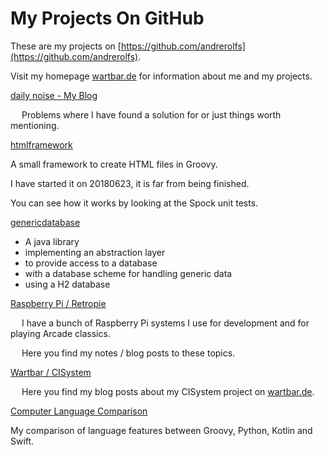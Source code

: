# My Projects On GitHub

These are my projects on [https://github.com/andrerolfs](https://github.com/andrerolfs).

Visit my homepage [wartbar.de](http://www.wartbar.de) for information about me and my projects.

[daily noise - My Blog](dailynoise.md)

&emsp; Problems where I have found a solution for or just things worth mentioning.

[htmlframework](https://github.com/andrerolfs/htmlframework)

A small framework to create HTML files in Groovy. 

I have started it on 20180623, it is far from being finished.

You can see how it works by looking at the Spock unit tests.

[genericdatabase](genericdatabase.md)

- A java library 
- implementing an abstraction layer 
- to provide access to a database 
- with a database scheme for handling generic data
- using a H2 database  

[Raspberry Pi / Retropie](raspberrypi.md)

&emsp; I have a bunch of Raspberry Pi systems I use for development and for playing Arcade classics.

&emsp; Here you find my notes / blog posts to these topics.

[Wartbar / CISystem](http://www.wartbar.de/topic_CISYSTEM.html)

&emsp; Here you find my blog posts about my CISystem project on [wartbar.de](http://www.wartbar.de).

[Computer Language Comparison](20190316_Coputer_Language_Comparison.md)

My comparison of language features between Groovy, Python, Kotlin and Swift.
